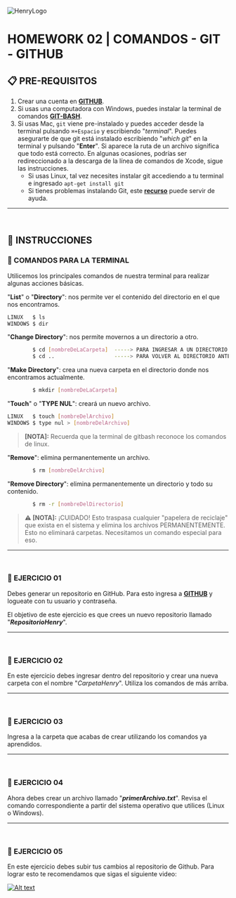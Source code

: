 ![HenryLogo](../Assets//logoBannerHenry.png)

# **HOMEWORK 02 | COMANDOS - GIT - GITHUB**

## **📋 PRE-REQUISITOS**

1. Crear una cuenta en [**GITHUB**](https://www.github.com/).
2. Si usas una computadora con Windows, puedes instalar la terminal de comandos [**GIT-BASH**](https://git-for-windows.github.io/).
3. Si usas Mac, `git` viene pre-instalado y puedes acceder desde la terminal pulsando `⌘+Espacio` y escribiendo "_terminal_". Puedes asegurarte de que git está instalado escribiendo "_which git_" en la terminal y pulsando "**Enter**". Si aparece la ruta de un archivo significa que todo está correcto. En algunas ocasiones, podrías ser redireccionado a la descarga de la línea de comandos de Xcode, sigue las instrucciones.
   -  Si usas Linux, tal vez necesites instalar git accediendo a tu terminal e ingresado `apt-get install git`
   -  Si tienes problemas instalando Git, este [**recurso**](https://git-scm.com/book/en/v2/Getting-Started-Installing-Git) puede servir de ayuda.

---

</br >

## **📌 INSTRUCCIONES**

### **📍 COMANDOS PARA LA TERMINAL**

Utilicemos los principales comandos de nuestra terminal para realizar algunas acciones básicas.

"**List**" o "**Directory**": nos permite ver el contenido del directorio en el que nos encontramos.

```bash
LINUX   $ ls
WINDOWS $ dir
```

"**Change Directory**": nos permite movernos a un directorio a otro.

```bash
        $ cd [nombreDeLaCarpeta]  -----> PARA INGRESAR A UN DIRECTORIO
        $ cd ..                   -----> PARA VOLVER AL DIRECTORIO ANTERIOR
```

"**Make Directory**": crea una nueva carpeta en el directorio donde nos encontramos actualmente.

```bash
        $ mkdir [nombreDeLaCarpeta]
```

"**Touch**" o "**TYPE NUL**": creará un nuevo archivo.

```bash
LINUX   $ touch [nombreDelArchivo]
WINDOWS $ type nul > [nombreDelArchivo]
```

> **[NOTA]:** Recuerda que la terminal de gitbash reconoce los comandos de linux.

"**Remove**": elimina permanentemente un archivo.

```bash
        $ rm [nombreDelArchivo]
```

"**Remove Directory**": elimina permanentemente un directorio y todo su contenido.

```bash
        $ rm -r [nombreDelDirectorio]
```

> **⚠️ [NOTA]:** ¡CUIDADO! Esto traspasa cualquier "papelera de reciclaje" que exista en el sistema y elimina los archivos PERMANENTEMENTE. Esto no eliminará carpetas. Necesitamos un comando especial para eso.


---

</br >

### **📍 EJERCICIO 01**

Debes generar un repositorio en GitHub. Para esto ingresa a [**GITHUB**](https://github.com/) y logueate con tu usuario y contraseña.

El objetivo de este ejercicio es que crees un nuevo repositorio llamado "_**RepositorioHenry**_".

---

</br >

### **📍 EJERCICIO 02**

En este ejercicio debes ingresar dentro del repositorio y crear una nueva carpeta con el nombre "_CarpetaHenry_". Utiliza los comandos de más arriba.

---

</br >

### **📍 EJERCICIO 03**

Ingresa a la carpeta que acabas de crear utilizando los comandos ya aprendidos.

---

</br >

### **📍 EJERCICIO 04**

Ahora debes crear un archivo llamado "**_primerArchivo.txt_**". Revisa el comando correspondiente a partir del sistema operativo que utilices (Linux o Windows).

---

</br >

### **📍 EJERCICIO 05**

En este ejercicio debes subir tus cambios al repositorio de Github. Para lograr esto te recomendamos que sigas el siguiente video:

[![Alt text](../Assets//M1Video.png)](https://rise.articulate.com/share/O0SjmUFcjx_3AXSA2lizESbHitgJIOpq#/lessons/I9cctwN3h79mfdlDPlrgxFt9e4jePcfJ)